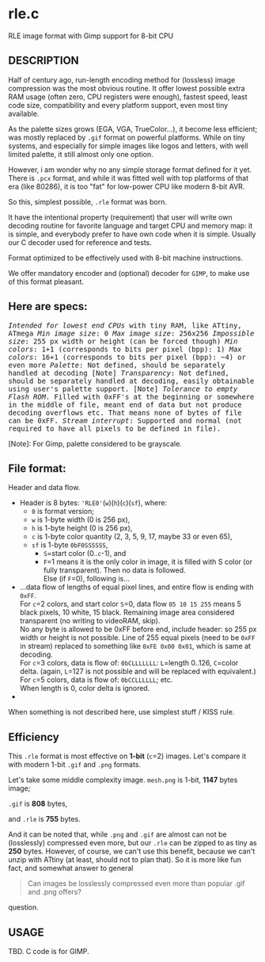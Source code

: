 # rle.c
RLE image format with Gimp support for 8-bit CPU

DESCRIPTION
-----------
Half of century ago, run-length encoding method for (lossless) image compression was the most obvious routine. It offer lowest possible extra RAM usage (often zero, CPU registers were enough), fastest speed, least code size, compatibility and every platform support, even most tiny available.

As the palette sizes grows (EGA, VGA, TrueColor...), it become less efficient; was mostly replaced by `.gif` format on powerful platforms. While on tiny systems, and especially for simple images like logos and letters, with well limited palette, it still almost only one option.

However, i am wonder why no any simple storage format defined for it yet. There is `.pcx` format, and while it was fitted well with top platforms of that era (like 80286), it is too "fat" for low-power CPU like modern 8-bit AVR.

So this, simplest possible, `.rle` format was born.

It have the intentional property (requirement) that user will write own decoding routine for favorite language and target CPU and memory map: it is simple, and everybody prefer to have own code when it is simple. Usually our C decoder used for reference and tests.

Format optimized to be effectively used with 8-bit machine instructions.

We offer mandatory encoder and (optional) decoder for `GIMP`, to make use of this format pleasant.

Here are specs:
--------------
<tt>_Intended for lowest end CPUs_ with tiny RAM, like ATtiny, ATmega
_Min image size_:  0
_Max image size_:  256x256
_Impossible size_: 255 px width or height (can be forced though)
_Min colors_:      1+1 (corresponds to bits per pixel (bpp): 1)
_Max colors_:      16+1 (corresponds to bits per pixel (bpp): ~4) or even more
_Palette_:         Not defined, should be separately handled at decoding [Note]
_Transparency_:    Not defined, should be separately handled at decoding, easily obtainable using user's palette support. [Note]
_Tolerance to empty Flash ROM_. Filled with 0xFF's at the beginning or somewhere in the middle of file, meant end of data but not produce decoding overflows etc. That means none of bytes of file can be 0xFF.
_Stream interrupt_: Supported and normal (not required to have all pixels to be defined in file).
</tt>

[Note]: For Gimp, palette considered to be grayscale.

File format:
-----------
Header and data flow.
* Header is 8 bytes:  `'RLE0'`(`w`)(`h`)(`c`)(`sf`), where:
  - `0` is format version;
  - `w` is 1-byte width (0 is 256 px),
  - `h` is 1-byte height (0 is 256 px),
  - `c` is 1-byte color quantity (2, 3, 5, 9, 17, maybe 33 or even 65),
  - `sf` is 1-byte `0bF0SSSSSS`,
    * `S`=start color (0..`c`-1), and
    * `F`=1 means it is the only color in image, it is filled with S color (or fully transparent). Then no data is followed. <br> Else (if `F`=0), following is...
* ...data flow of lengths of equal pixel lines, and entire flow is ending with `0xFF`. <br> For `c`=2 colors, and start color `S`=0, data flow `05 10 15 255` means 5 black pixels, 10 white, 15 black. Remaining image area considered transparent (no writing to videoRAM, skip). <br> No any byte is allowed to be 0xFF before end, include header: so 255 px width or height is not possible. Line of 255 equal pixels (need to be `0xFF` in stream) replaced to something like `0xFE 0x00 0x01`, which is same at decoding. <br> For `c`=3 colors, data is flow of: `0bCLLLLLLL`: `L`=length 0..126, `C`=color delta. (again, `L`=127 is not possible and will be replaced with equivalent.) <br> For `c`=5 colors, data is flow of: `0bCCLLLLLL`; etc. <br> When length is 0, color delta is ignored.
* 
When something is not described here, use simplest stuff / KISS rule.

Efficiency
----------
This `.rle` format is most effective on **1-bit** (`c`=2) images.
Let's compare it with modern 1-bit `.gif` and `.png` formats.

Let's take some middle complexity image.
`mesh.png` is 1-bit, **1147** bytes image;

`.gif` is **808** bytes, 

and `.rle` is **755** bytes.

And it can be noted that, while `.png` and `.gif` are almost can not be (losslessly) compressed even more, but our `.rle` can be zipped to as tiny as **250** bytes. However, of course, we can't use this benefit, because we can't unzip with ATtiny (at least, should not to plan that). So it is more like fun fact, and somewhat answer to general
> Can images be losslessly compressed even more than popular .gif and .png offers?

question.

USAGE
-----

TBD. C code is for GIMP.








